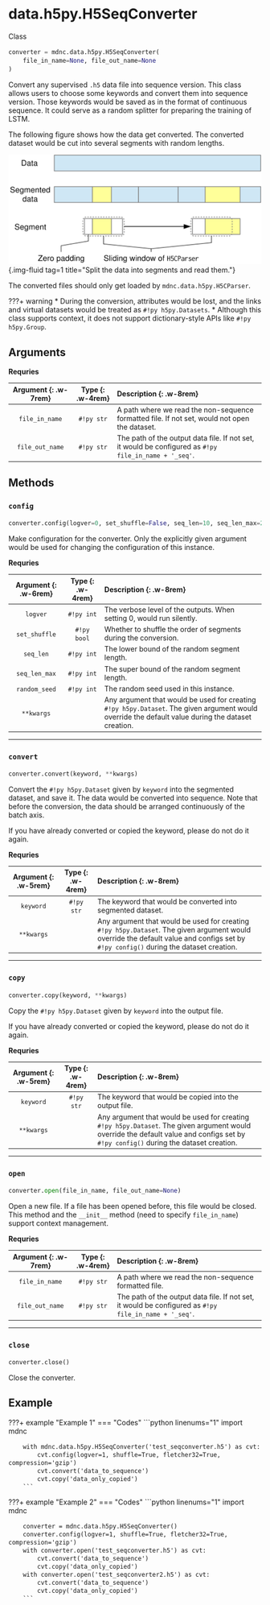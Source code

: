 # data.h5py.H5SeqConverter

Class

```python
converter = mdnc.data.h5py.H5SeqConverter(
    file_in_name=None, file_out_name=None
)
```

Convert any supervised `.h5` data file into sequence version. This class allows users to choose some keywords and convert them into sequence version. Those keywords would be saved as in the format of continuous sequence. It could serve as a random splitter for preparing the training of LSTM.

The following figure shows how the data get converted. The converted dataset would be cut into several segments with random lengths.

![](./seq-read.svg){.img-fluid tag=1 title="Split the data into segments and read them."}

The converted files should only get loaded by `mdnc.data.h5py.H5CParser`.

???+ warning
    * During the conversion, attributes would be lost, and the links and virtual datasets would be treated as `#!py h5py.Datasets`.
    * Although this class supports context, it does not support dictionary-style APIs like `#!py h5py.Group`.

## Arguments

**Requries**

| Argument {: .w-7rem} | Type {: .w-4rem} | Description {: .w-8rem} |
| :------: | :-----: | :---------- |
| `file_in_name` | `#!py str` | A path where we read the non-sequence formatted file. If not set, would not open the dataset. |
| `file_out_name` | `#!py str` | The path of the output data file. If not set, it would be configured as `#!py file_in_name + '_seq'`. |

## Methods

### `config`

```python
converter.config(logver=0, set_shuffle=False, seq_len=10, seq_len_max=20, random_seed=2048, **kwargs)
```

Make configuration for the converter. Only the explicitly given argument would be used for changing the configuration of this instance.

**Requries**

| Argument {: .w-6rem} | Type {: .w-4rem} | Description {: .w-8rem} |
| :------: | :-----: | :---------- |
| `logver` | `#!py int` | The verbose level of the outputs. When setting 0, would run silently. |
| `set_shuffle` | `#!py bool` | Whether to shuffle the order of segments during the conversion. |
| `seq_len` | `#!py int` | The lower bound of the random segment length. |
| `seq_len_max` | `#!py int` | The super bound of the random segment length. |
| `random_seed` | `#!py int` | The random seed used in this instance. |
| `**kwargs` | | Any argument that would be used for creating `#!py h5py.Dataset`. The given argument would override the default value during the dataset creation. |

-----

### `convert`

```python
converter.convert(keyword, **kwargs)
```

Convert the `#!py h5py.Dataset` given by `keyword` into the segmented dataset, and save it. The data would be converted into sequence. Note that before the conversion, the data should be arranged continuously of the batch axis.

If you have already converted or copied the keyword, please do not do it again.

**Requries**

| Argument {: .w-5rem} | Type {: .w-4rem} | Description {: .w-8rem} |
| :------: | :-----: | :---------- |
| `keyword` | `#!py str` | The keyword that would be converted into segmented dataset. |
| `**kwargs` | | Any argument that would be used for creating `#!py h5py.Dataset`. The given argument would override the default value and configs set by `#!py config()` during the dataset creation. |

-----

### `copy`

```python
converter.copy(keyword, **kwargs)
```

Copy the `#!py h5py.Dataset` given by `keyword` into the output file.

If you have already converted or copied the keyword, please do not do it again.

**Requries**

| Argument {: .w-5rem} | Type {: .w-4rem} | Description {: .w-8rem} |
| :------: | :-----: | :---------- |
| `keyword` | `#!py str` | The keyword that would be copied into the output file. |
| `**kwargs` | | Any argument that would be used for creating `#!py h5py.Dataset`. The given argument would override the default value and configs set by `#!py config()` during the dataset creation. |

-----

### `open`

```python
converter.open(file_in_name, file_out_name=None)
```

Open a new file. If a file has been opened before, this file would be closed. This method and the `__init__` method (need to specify `file_in_name`) support context management.

**Requries**

| Argument {: .w-7rem} | Type {: .w-4rem} | Description {: .w-8rem} |
| :------: | :-----: | :---------- |
| `file_in_name` | `#!py str` | A path where we read the non-sequence formatted file. |
| `file_out_name` | `#!py str` | The path of the output data file. If not set, it would be configured as `#!py file_in_name + '_seq'`. |

-----

### `close`

```python
converter.close()
```

Close the converter.

## Example

???+ example "Example 1"
    === "Codes"
        ```python linenums="1"
        import mdnc

        with mdnc.data.h5py.H5SeqConverter('test_seqconverter.h5') as cvt:
            cvt.config(logver=1, shuffle=True, fletcher32=True, compression='gzip')
            cvt.convert('data_to_sequence')
            cvt.copy('data_only_copied')
        ```

???+ example "Example 2"
    === "Codes"
        ```python linenums="1"
        import mdnc

        converter = mdnc.data.h5py.H5SeqConverter()
        converter.config(logver=1, shuffle=True, fletcher32=True, compression='gzip')
        with converter.open('test_seqconverter.h5') as cvt:
            cvt.convert('data_to_sequence')
            cvt.copy('data_only_copied')
        with converter.open('test_seqconverter2.h5') as cvt:
            cvt.convert('data_to_sequence')
            cvt.copy('data_only_copied')
        ```
